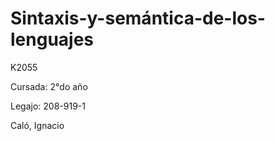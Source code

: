 # Sintaxis-y-semántica-de-los-lenguajes
K2055

Cursada: 2°do año

Legajo: 208-919-1

Caló, 
Ignacio
